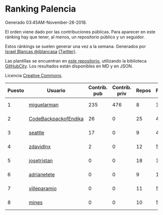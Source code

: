 # Ranking Palencia

Generado 03:45AM-November-28-2018.

El orden viene dado por las contribuciones públicas. Para aparecer en este ránking hay que tener, al menos, un repositorio público y un seguidor.

Estos ránkings se suelen generar una vez a la semana. Generados por [Israel Blancas @iblancasa](https://github.com/iblancasa/) [(Twitter)](https://twitter.com/iblancasa).

Las plantillas se encuentran en [este repositorio](https://github.com/iblancasa/GH-Spanish-Ranking), utilizando la biblioteca [GitHubCity](https://github.com/iblancasa/GitHubCity). Los resultados están disponibles en MD y en JSON.

Licencia [Creative Commons](https://creativecommons.org/licenses/by/4.0/).

| Puesto   |  Usuario  | Contrib. pub | Contrib. priv |Repos| Followers | Desde |  Avatar  |
|----------|-----------|--------------|---------------|-----|-----------|-------|----------|
|1|[miguelarman](https://github.com/miguelarman)|235|476|8|3|2016-10-13|![miguelarman]()|
|2|[CodeBackpackofEndika](https://github.com/CodeBackpackofEndika)|26|0|25|4|2017-09-25|![CodeBackpackofEndika]()|
|3|[seattle](https://github.com/seattle)|17|0|9|4|2011-02-14|![seattle]()|
|4|[zdavidlnx](https://github.com/zdavidlnx)|2|0|12|5|2011-07-28|![zdavidlnx]()|
|5|[josetristan](https://github.com/josetristan)|0|0|18|3|2011-07-15|![josetristan]()|
|6|[adrianetete](https://github.com/adrianetete)|0|0|9|14|2014-03-13|![adrianetete]()|
|7|[villeparamio](https://github.com/villeparamio)|0|0|11|5|2015-12-01|![villeparamio]()|
|8|[mines](https://github.com/mines)|0|0|10|5|2011-03-07|![mines]()|
